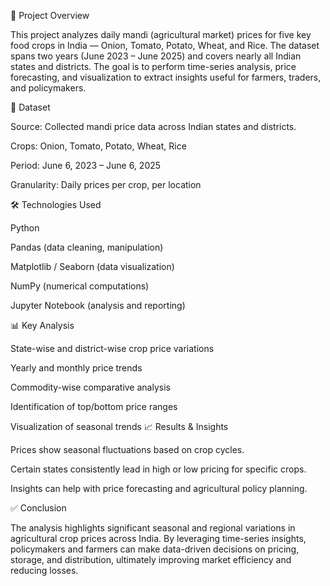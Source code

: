 📌 Project Overview

This project analyzes daily mandi (agricultural market) prices for five key food crops in India — Onion, Tomato, Potato, Wheat, and Rice.
The dataset spans two years (June 2023 – June 2025) and covers nearly all Indian states and districts.
The goal is to perform time-series analysis, price forecasting, and visualization to extract insights useful for farmers, traders, and policymakers.

📂 Dataset

Source: Collected mandi price data across Indian states and districts.

Crops: Onion, Tomato, Potato, Wheat, Rice

Period: June 6, 2023 – June 6, 2025

Granularity: Daily prices per crop, per location

🛠️ Technologies Used

Python

Pandas (data cleaning, manipulation)

Matplotlib / Seaborn (data visualization)

NumPy (numerical computations)

Jupyter Notebook (analysis and reporting)

📊 Key Analysis

State-wise and district-wise crop price variations

Yearly and monthly price trends

Commodity-wise comparative analysis

Identification of top/bottom price ranges

Visualization of seasonal trends
📈 Results & Insights

Prices show seasonal fluctuations based on crop cycles.

Certain states consistently lead in high or low pricing for specific crops.

Insights can help with price forecasting and agricultural policy planning.

✅ Conclusion

The analysis highlights significant seasonal and regional variations in agricultural crop prices across India.
By leveraging time-series insights, policymakers and farmers can make data-driven decisions on pricing, storage, and distribution, ultimately improving market efficiency and reducing losses.
